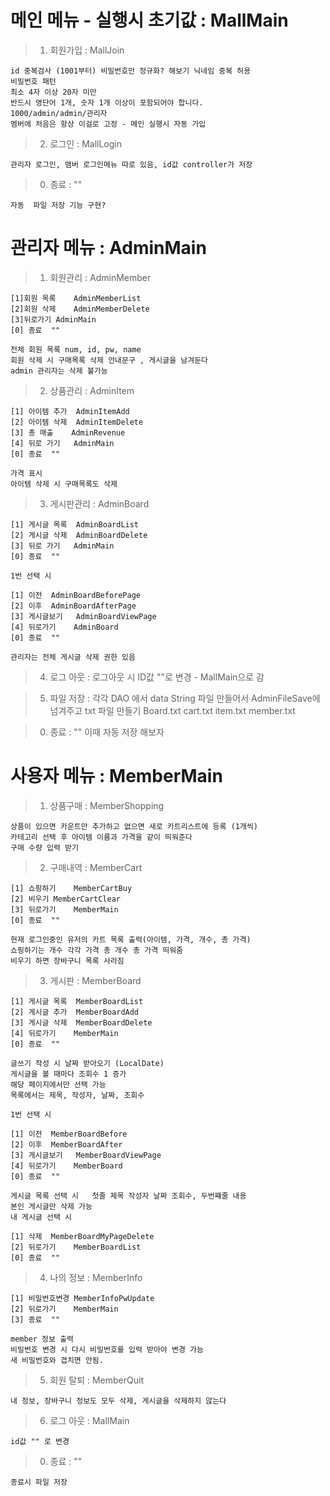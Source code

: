 # 메인 메뉴 - 실행시 초기값 : MallMain

>1. 회원가입 : MallJoin

	id 중복검사 (1001부터) 비밀번호만 정규화? 해보기 닉네임 중복 허용
	비밀번호 패턴
	최소 4자 이상 20자 미만
	반드시 영단어 1개, 숫자 1개 이상이 포함되어야 합니다.
	1000/admin/admin/관리자
	멤버에 처음은 항상 이걸로 고정 - 메인 실행시 자동 가입

>2. 로그인 : MallLogin

	관리자 로그인, 맴버 로그인메뉴 따로 있음, id값 controller가 저장

>0. 종료 :  ""

	자동  파일 저장 기능 구현?


# 관리자 메뉴 :  AdminMain

>1. 회원관리 : AdminMember
	  
	[1]회원 목록	AdminMemberList
	[2]회원 삭제 	AdminMemberDelete
	[3]뒤로가기	AdminMain
	[0] 종료	""

	전체 회원 목록 num, id, pw, name
	회원 삭제 시 구매목록 삭제 안내문구 , 게시글을 남겨둔다 
	admin 관리자는 삭제 불가능

>2. 상품관리 : AdminItem

	[1] 아이템 추가	AdminItemAdd		
	[2] 아이템 삭제	AdminItemDelete
	[3] 총 매출 	AdminRevenue
	[4] 뒤로 가기	AdminMain
	[0] 종료	""

	가격 표시
	아이템 삭제 시 구매목록도 삭제

>3. 게시판관리 : AdminBoard

	[1] 게시글 목록	AdminBoardList
	[2] 게시글 삭제	AdminBoardDelete
	[3] 뒤로 가기	AdminMain
	[0] 종료 	""

	1번 선택 시

	[1] 이전 	AdminBoardBeforePage
	[2] 이후 	AdminBoardAfterPage
	[3] 게시글보기 	AdminBoardViewPage
	[4] 뒤로가기	AdminBoard
	[0] 종료 	""

	관리자는 전체 게시글 삭제 권한 있음

>4. 로그 아웃 : 로그아웃 시 ID값 ""로 변경 - MallMain으로 감

>5. 파일 저장 : 각각 DAO 에서 data String 파일 만들어서 AdminFileSave에 넘겨주고 txt 파일 만들기
	       Board.txt 	cart.txt 	item.txt	member.txt

> 0. 종료 : ""
 	이때 자동 저장 해보자 


# 사용자 메뉴 : MemberMain

>1. 상품구매 : MemberShopping

	상품이 있으면 카운트만 추가하고 없으면 새로 카트리스트에 등록 (1개씩)
	카테고리 선택 후 아이템 이름과 가격을 같이 띄워준다 
	구매 수량 입력 받기

>2. 구매내역 : MemberCart

	[1] 쇼핑하기 	MemberCartBuy
	[2] 비우기	MemberCartClear
	[3] 뒤로가기 	MemberMain
	[0] 종료	""

	현재 로그인중인 유저의 카트 목록 출력(아이템, 가격, 개수, 총 가격)
	쇼핑하기는 개수 각각 가격 총 개수 총 가격 띄워줌
	비우기 하면 장바구니 목록 사라짐

>3. 게시판 : MemberBoard

	[1] 게시글 목록 	MemberBoardList
	[2] 게시글 추가 	MemberBoardAdd
	[3] 게시글 삭제	MemberBoardDelete
	[4] 뒤로가기 	MemberMain
	[0] 종료	""

	글쓰기 작성 시 날짜 받아오기 (LocalDate)
	게시글을 볼 때마다 조회수 1 증가
	해당 페이지에서만 선택 가능
	목록에서는 제목, 작성자, 날짜, 조회수

	1번 선택 시

	[1] 이전 	MemberBoardBefore
	[2] 이후 	MemberBoardAfter
	[3] 게시글보기	MemberBoardViewPage
	[4] 뒤로가기	MemberBoard
	[0] 종료	""

	게시글 목록 선택 시   첫줄 제목 작성자 날짜 조회수, 두번쨰줄 내용
	본인 게시글만 삭제 가능
	내 게시글 선택 시 

	[1] 삭제	MemberBoardMyPageDelete
	[2] 뒤로가기	MemberBoardList
	[0] 종료	""

>4. 나의 정보 : MemberInfo

	[1] 비밀번호변경 MemberInfoPwUpdate
	[2] 뒤로가기 	MemberMain
	[3] 종료	""
	
 	member 정보 출력
	비밀번호 변경 시 다시 비밀번호를 입력 받아야 변경 가능
	새 비밀번호와 겹치면 안됨.

>5. 회원 탈퇴 : MemberQuit

	내 정보, 장바구니 정보도 모두 삭제, 게시글을 삭제하지 않는다

>6. 로그 아웃 : MallMain

	id값 "" 로 변경 

> 0. 종료 : ""

	종료시 파일 저장
